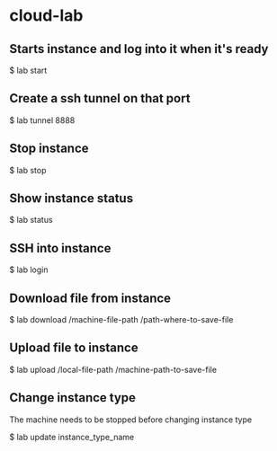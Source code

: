 # cloud-lab

## Starts instance and log into it when it's ready

$ lab start

## Create a ssh tunnel on that port

$ lab tunnel 8888

## Stop instance

$ lab stop

## Show instance status

$ lab status

## SSH into instance

$ lab login

## Download file from instance

$ lab download  /machine-file-path  /path-where-to-save-file

## Upload file to instance

$ lab upload /local-file-path /machine-path-to-save-file

## Change instance type

The machine needs to be stopped before changing instance type

$ lab update instance_type_name
